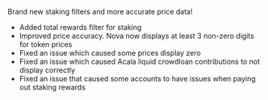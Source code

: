 Brand new staking filters and more accurate price data!
- Added total rewards filter for staking
- Improved price accuracy. Nova now displays at least 3 non-zero digits for token prices
- Fixed an issue which caused some prices display zero
- Fixed an issue which caused Acala liquid crowdloan contributions to not display correctly
- Fixed an issue that caused some accounts to have issues when paying out staking rewards